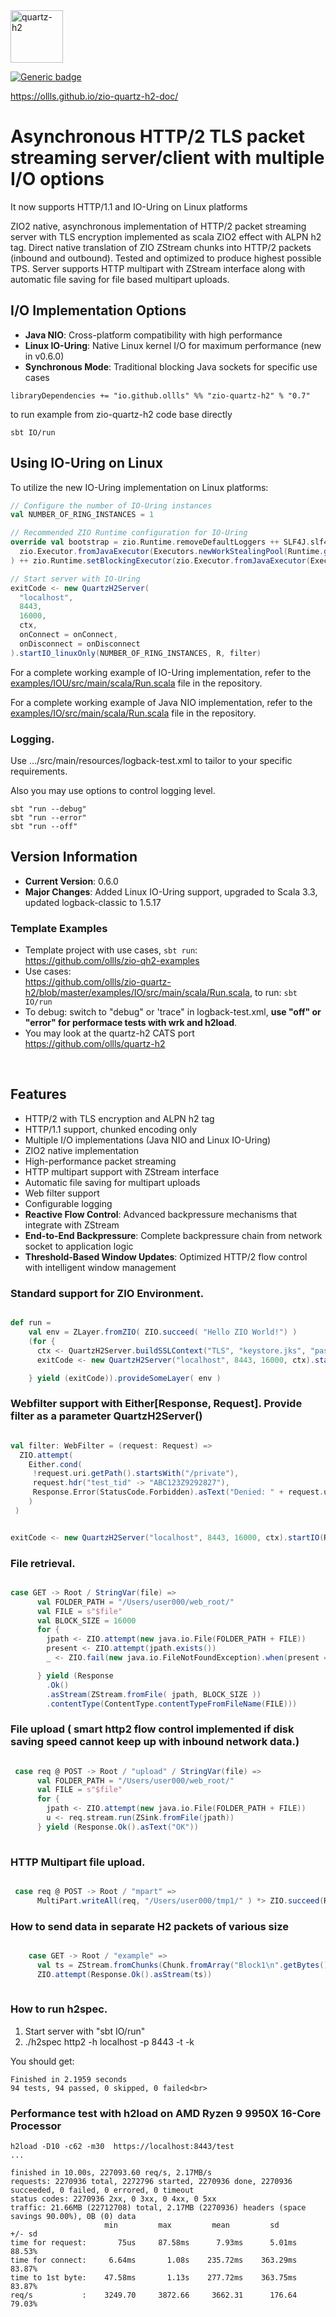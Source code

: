 <img src="quartz-h2.jpeg" width="84" title="quartz-h2"/>

[![Generic badge](https://img.shields.io/badge/zio--quartz--h2-0.7-blue)](https://repo1.maven.org/maven2/io/github/ollls/zio-quartz-h2_3/0.7)

https://ollls.github.io/zio-quartz-h2-doc/

# Asynchronous HTTP/2 TLS packet streaming server/client with multiple I/O options
It now supports HTTP/1.1 and IO-Uring on Linux platforms

ZIO2 native, asynchronous implementation of HTTP/2 packet streaming server with TLS encryption implemented as scala ZIO2 effect with ALPN h2 tag. Direct native translation of ZIO ZStream chunks into HTTP/2 packets (inbound and outbound). Tested and optimized to produce highest possible TPS. Server supports HTTP multipart with ZStream interface along with automatic file saving for file based multipart uploads.

## I/O Implementation Options

- **Java NIO**: Cross-platform compatibility with high performance
- **Linux IO-Uring**: Native Linux kernel I/O for maximum performance (new in v0.6.0)
- **Synchronous Mode**: Traditional blocking Java sockets for specific use cases

``` 
libraryDependencies += "io.github.ollls" %% "zio-quartz-h2" % "0.7"
```

to run example from zio-quartz-h2 code base directly

```
sbt IO/run
```

## Using IO-Uring on Linux

To utilize the new IO-Uring implementation on Linux platforms:

```scala
// Configure the number of IO-Uring instances
val NUMBER_OF_RING_INSTANCES = 1

// Recommended ZIO Runtime configuration for IO-Uring
override val bootstrap = zio.Runtime.removeDefaultLoggers ++ SLF4J.slf4j ++ zio.Runtime.setExecutor(
  zio.Executor.fromJavaExecutor(Executors.newWorkStealingPool(Runtime.getRuntime().availableProcessors() - NUMBER_OF_RING_INSTANCES))
) ++ zio.Runtime.setBlockingExecutor(zio.Executor.fromJavaExecutor(Executors.newCachedThreadPool()))

// Start server with IO-Uring
exitCode <- new QuartzH2Server(
  "localhost",
  8443,
  16000,
  ctx,
  onConnect = onConnect,
  onDisconnect = onDisconnect
).startIO_linuxOnly(NUMBER_OF_RING_INSTANCES, R, filter)
```

For a complete working example of IO-Uring implementation, refer to the [examples/IOU/src/main/scala/Run.scala](https://github.com/ollls/zio-quartz-h2/blob/master/examples/IOU/src/main/scala/Run.scala) file in the repository.

For a complete working example of Java NIO implementation, refer to the [examples/IO/src/main/scala/Run.scala](https://github.com/ollls/zio-quartz-h2/blob/master/examples/IO/src/main/scala/Run.scala) file in the repository.


### Logging.

Use .../src/main/resources/logback-test.xml to tailor to your specific requirements.

Also you may use options to control logging level.
```
sbt "run --debug"
sbt "run --error"
sbt "run --off"
```

## Version Information

- **Current Version**: 0.6.0
- **Major Changes**: Added Linux IO-Uring support, upgraded to Scala 3.3, updated logback-classic to 1.5.17

### Template Examples
* Template project with use cases, `sbt run`:<br>https://github.com/ollls/zio-qh2-examples
* Use cases:<br> https://github.com/ollls/zio-quartz-h2/blob/master/examples/IO/src/main/scala/Run.scala, to run: `sbt IO/run`
* To debug: switch to "debug" or 'trace" in logback-test.xml, **use "off" or "error" for performace tests with wrk and h2load**. 
* You may look at the quartz-h2 CATS port https://github.com/ollls/quartz-h2
<br>

## Features

- HTTP/2 with TLS encryption and ALPN h2 tag
- HTTP/1.1 support, chunked encoding only
- Multiple I/O implementations (Java NIO and Linux IO-Uring)
- ZIO2 native implementation
- High-performance packet streaming
- HTTP multipart support with ZStream interface
- Automatic file saving for multipart uploads
- Web filter support
- Configurable logging
- **Reactive Flow Control**: Advanced backpressure mechanisms that integrate with ZStream
- **End-to-End Backpressure**: Complete backpressure chain from network socket to application logic
- **Threshold-Based Window Updates**: Optimized HTTP/2 flow control with intelligent window management

### Standard support for ZIO Environment.

```scala

def run =
    val env = ZLayer.fromZIO( ZIO.succeed( "Hello ZIO World!") )
    (for {
      ctx <- QuartzH2Server.buildSSLContext("TLS", "keystore.jks", "password")
      exitCode <- new QuartzH2Server("localhost", 8443, 16000, ctx).startIO(R, filter, sync = false)

    } yield (exitCode)).provideSomeLayer( env )

```

### Webfilter support with Either[Response, Request]. Provide filter as a parameter QuartzH2Server()

```scala

val filter: WebFilter = (request: Request) =>
  ZIO.attempt(
    Either.cond(
     !request.uri.getPath().startsWith("/private"),
     request.hdr("test_tid" -> "ABC123Z9292827"),
     Response.Error(StatusCode.Forbidden).asText("Denied: " + request.uri.getPath())
    )
 )    
```

```scala

exitCode <- new QuartzH2Server("localhost", 8443, 16000, ctx).startIO(R, filter, sync = false)

```

### File retrieval.

```scala 

case GET -> Root / StringVar(file) =>
      val FOLDER_PATH = "/Users/user000/web_root/"
      val FILE = s"$file"
      val BLOCK_SIZE = 16000
      for {
        jpath <- ZIO.attempt(new java.io.File(FOLDER_PATH + FILE))
        present <- ZIO.attempt(jpath.exists())
        _ <- ZIO.fail(new java.io.FileNotFoundException).when(present == false)

      } yield (Response
        .Ok()
        .asStream(ZStream.fromFile( jpath, BLOCK_SIZE ))
        .contentType(ContentType.contentTypeFromFileName(FILE)))

```

### File upload ( smart http2 flow control implemented if disk saving speed cannot keep up with inbound network data.) 

```scala 

 case req @ POST -> Root / "upload" / StringVar(file) =>
      val FOLDER_PATH = "/Users/user000/web_root/"
      val FILE = s"$file"
      for {
        jpath <- ZIO.attempt(new java.io.File(FOLDER_PATH + FILE))
        u <- req.stream.run(ZSink.fromFile(jpath))
      } yield (Response.Ok().asText("OK"))
        
```        
### HTTP Multipart file upload.

```scala

 case req @ POST -> Root / "mpart" =>
      MultiPart.writeAll(req, "/Users/user000/tmp1/" ) *> ZIO.succeed(Response.Ok())

```

### How to send data in separate H2 packets of various size

```scala 

    case GET -> Root / "example" =>
      val ts = ZStream.fromChunks(Chunk.fromArray("Block1\n".getBytes()), Chunk.fromArray("Block22\n".getBytes()))
      ZIO.attempt(Response.Ok().asStream(ts))
      
````      

### How to run h2spec.

1. Start server with "sbt IO/run"<br>
2. ./h2spec http2 -h localhost -p 8443 -t -k<br>

You should get:
```
Finished in 2.1959 seconds
94 tests, 94 passed, 0 skipped, 0 failed<br>
```
### Performance test with h2load on AMD Ryzen 9 9950X 16-Core Processor

```
h2load -D10 -c62 -m30  https://localhost:8443/test
...

finished in 10.00s, 227093.60 req/s, 2.17MB/s
requests: 2270936 total, 2272796 started, 2270936 done, 2270936 succeeded, 0 failed, 0 errored, 0 timeout
status codes: 2270936 2xx, 0 3xx, 0 4xx, 0 5xx
traffic: 21.66MB (22712708) total, 2.17MB (2270936) headers (space savings 90.00%), 0B (0) data
                     min         max         mean         sd        +/- sd
time for request:       75us     87.58ms      7.93ms      5.01ms    88.53%
time for connect:     6.64ms       1.08s    235.72ms    363.29ms    83.87%
time to 1st byte:    47.58ms       1.13s    277.72ms    363.75ms    83.87%
req/s           :    3249.70     3872.66     3662.31      176.64    79.03%

